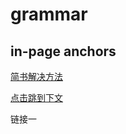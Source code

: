 # grammar

## in-page anchors

[简书解决方法](https://blog.csdn.net/zgdwxp/article/details/99679606)

[点击跳到下文](#link)

<a name=link>链接一</a>
